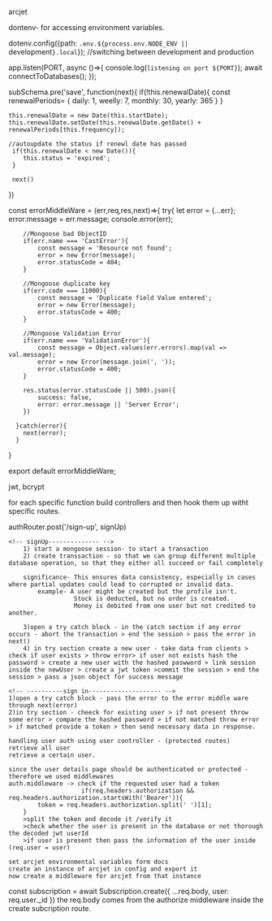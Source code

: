arcjet

dontenv- for accessing environment variables.

dotenv.config({path: `.env.${process.env.NODE_ENV || `development`}.local`}); //switching between development and production 

<!-- --Connecting Databases--- -->
app.listen(PORT, async ()=>{
    console.log(`listening on port ${PORT}`);
    await connectToDatabases();
});
<!-- ---- -->


<!-- for running a function in database schema before the document is saved- (Schema.pre(method, function)) --> 
subSchema.pre('save', function(next){
    if(!this.renewalDate){
        const renewalPeriods= {
            daily: 1,
            weelly: 7,
            monthly: 30,
            yearly: 365
        }
    }

    this.renewalDate = new Date(this.startDate);
    this.renewalDate.setDate(this.renewalDate.getDate() + renewalPeriods[this.frequency]); 

    //autoupdate the status if renewl date has passed
     if(this.renewalDate < new Date()){
        this.status = 'expired';
     }

     next()
})
<!-- -------- -->


<!-- Erroor checking middleares -->

const errorMiddleWare = (err,req,res,next)=>{
      try{
        let error = {...err};
        error.message = err.message;
        console.error(err); 

        //Mongoose bad ObjectID
        if(err.name === 'CastError'){
            const message = 'Resource not found';
            error = new Error(message);
            error.statusCode = 404;
        }
        
        //Mongoose duplicate key
        if(err.code === 11000){
            const message = 'Duplicate field Value entered';
            error = new Error(message);
            error.statusCode = 400; 
        }

        //Mongoose Validation Error
        if(err.name === 'ValidationError'){
            const message = Object.values(err.errors).map(val => val.message);
            error = new Error(message.join(', '));
            error.statusCode = 400; 
        }

        res.status(error.statusCode || 500).json({
            success: false,
            error: error.message || 'Server Error';
        })

      }catch(error){
        next(error);
      }
}

export default errorMiddleWare;
    
<!-- -------------------------- -->


<!-- ----------AUTHENTICATION------------ -->
jwt, bcrypt

for each specific function build controllers and then hook them up witht specific routes.

authRouter.post('/sign-up', signUp)

    <!-- signUp-------------- -->
        1) start a mongoose session- to start a transaction
        2) create transsaction - so that we can group different multiple database operation, so that they either all succeed or fail completely

        significance- This ensures data consistency, especially in cases where partial updates could lead to corrupted or invalid data.
            example- A user might be created but the profile isn't.
                      Stock is deducted, but no order is created.
                      Money is debited from one user but not credited to another.
        
        3)open a try catch block - in the catch section if any error occurs - abort the transaction > end the session > pass the error in next()
        4) in try section create a new user - take data from clients > check if user exists > throw error> if user not exists hash the password > create a new user with the hashed paswword > link session inside the newUser > create a jwt token >commit the session > end the session > pass a json object for success message

    <!-- ----------sign in-------------------- -->
    1)open a try catch block - pass the error to the error middle ware through next(error)
    2)in try section - cheeck for existing user > if not present throw some error > compare the hashed password > if not matched throw error  > if matched provide a token > then send necessary data in response.

<!-- --------------------------------- -->

<!-- -----------Authorization--------------- -->

    handling user auth using user controller - (protected routes)
    retrieve all user
    retrieve a certain user.

    since the user details page should be authenticated or protected - therefore we used middlewares
    auth.middleware -> check if the requested user had a token 
                        if(req.headers.authorization && req.headers.authorization.startsWith('Bearer')){
            token = req.headers.authorization.split(' ')[1];
        } 
        >split the token and decode it /verify it
        >check whether the user is present in the database or not thorough the decoded jwt userId
        >if user is present then pass the information of the user inside (req.user = user)

<!-- -------------------------------- -->

<!-- ------------Rate Limiting using arcjet--------- -->
    set arcjet environmental variables form docs
    create an instance of arcjet in config and export it
    now create a middleware for arcjet from that instance
<!-- ----------------------------------- -->


<!-- <!-- -----------------creating sunbscriptions--------------- -->
const subscription = await Subscription.create({
            ...req.body,
            user: req.user._id
        }) 
      the req.body comes from the authorize middleware inside the create subcription route.
<!-- -------------------------------------------- -->